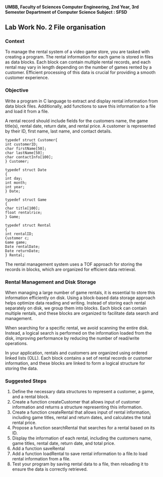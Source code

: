 ﻿#### UMBB, Faculty of Sciences Computer Engineering, 2nd Year, 3rd Semester Department of Computer Science Subject : SFSD

## Lab Work No. 2 File organisation

### Context

To manage the rental system of a video game store, you are tasked with creating a program. The rental information for each game is stored in files as data blocks. Each block can contain multiple rental records, and each rental may vary in length depending on the number of games rented by a customer. Efficient processing of this data is crucial for providing a smooth customer experience.

### Objective

Write a program in C language to extract and display rental information from data block files. Additionally, add functions to save this information to a file and load it from a file.

A rental record should include fields for the customers name, the game title(s), rental date, return date, and rental price. A customer is represented by their ID, first name, last name, and contact details.

```typedef
typedef struct Customer{
int customerID;
char firstName[50];
char lastName[50];
char contactInfo[100];
} Customer;

typedef struct Date
{
int day;
int month;
int year;
} Date;

typedef struct Game
{
char title[100];
float rentalrice;
} Game;

typedef struct Rental
{
int rentalID;
Customer c;
Game game;
Date rentalDate;
Date returnDate;
} Rental;
```

The rental management system uses a TOF approach for storing the records in blocks, which are organized for efficient data retrieval.

### Rental Management and Disk Storage

When managing a large number of game rentals, it is essential to store this information efficiently on disk. Using a block-based data storage approach helps optimize data reading and writing. Instead of storing each rental separately on disk, we group them into blocks. Each block can contain multiple rentals, and these blocks are organized to facilitate data search and management.

When searching for a specific rental, we avoid scanning the entire disk. Instead, a logical search is performed on the information loaded from the disk, improving performance by reducing the number of read/write operations.

In your application, rentals and customers are organized using ordered linked lists (OLL). Each block contains a set of rental records or customer information, and these blocks are linked to form a logical structure for storing the data.

### Suggested Steps

1. Define the necessary data structures to represent a customer, a game, and a rental block.
2. Create a function createCustomer that allows input of customer information and returns a structure representing this information.
3. Create a function createRental that allows input of rental information, including game titles, rental and return dates, and calculates the total rental price.
4. Propose a function searchRental that searches for a rental based on its ID.
5. Display the information of each rental, including the customers name, game titles, rental date, return date, and total price.
6. Add a function saveRental
7. Add a function loadRental to save rental information to a file.to load rental information from a file.
8. Test your program by saving rental data to a file, then reloading it to ensure the data is correctly retrieved.
